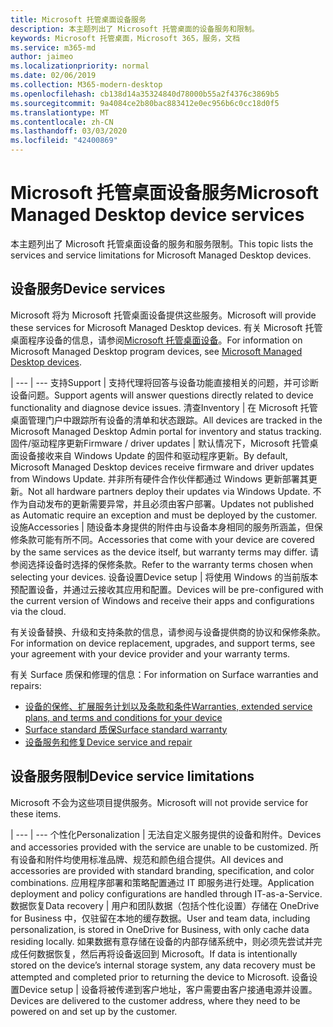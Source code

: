 ```yaml
---
title: Microsoft 托管桌面设备服务
description: 本主题列出了 Microsoft 托管桌面的设备服务和限制。
keywords: Microsoft 托管桌面，Microsoft 365，服务，文档
ms.service: m365-md
author: jaimeo
ms.localizationpriority: normal
ms.date: 02/06/2019
ms.collection: M365-modern-desktop
ms.openlocfilehash: cb138d14a35324840d78000b55a2f4376c3869b5
ms.sourcegitcommit: 9a4084ce2b80bac883412e0ec956b6c0cc18d0f5
ms.translationtype: MT
ms.contentlocale: zh-CN
ms.lasthandoff: 03/03/2020
ms.locfileid: "42400869"
---
```

# <a name="microsoft-managed-desktop-device-services"></a><span data-ttu-id="770d0-104">Microsoft 托管桌面设备服务</span><span class="sxs-lookup"><span data-stu-id="770d0-104">Microsoft Managed Desktop device services</span></span>

<span data-ttu-id="770d0-105">本主题列出了 Microsoft 托管桌面设备的服务和服务限制。</span><span class="sxs-lookup"><span data-stu-id="770d0-105">This topic lists the services and service limitations for Microsoft Managed Desktop devices.</span></span>

## <a name="device-services"></a><span data-ttu-id="770d0-106">设备服务</span><span class="sxs-lookup"><span data-stu-id="770d0-106">Device services</span></span>

<span data-ttu-id="770d0-107">Microsoft 将为 Microsoft 托管桌面设备提供这些服务。</span><span class="sxs-lookup"><span data-stu-id="770d0-107">Microsoft will provide these services for Microsoft Managed Desktop devices.</span></span> <span data-ttu-id="770d0-108">有关 Microsoft 托管桌面程序设备的信息，请参阅[Microsoft 托管桌面设备](device-list.md)。</span><span class="sxs-lookup"><span data-stu-id="770d0-108">For information on Microsoft Managed Desktop program devices, see [Microsoft Managed Desktop devices](device-list.md).</span></span>

 | 
 --- | ---
<span data-ttu-id="770d0-109">支持</span><span class="sxs-lookup"><span data-stu-id="770d0-109">Support</span></span> | <span data-ttu-id="770d0-110">支持代理将回答与设备功能直接相关的问题，并可诊断设备问题。</span><span class="sxs-lookup"><span data-stu-id="770d0-110">Support agents will answer questions directly related to device functionality and diagnose device issues.</span></span>
<span data-ttu-id="770d0-111">清查</span><span class="sxs-lookup"><span data-stu-id="770d0-111">Inventory</span></span> | <span data-ttu-id="770d0-112">在 Microsoft 托管桌面管理门户中跟踪所有设备的清单和状态跟踪。</span><span class="sxs-lookup"><span data-stu-id="770d0-112">All devices are tracked in the Microsoft Managed Desktop Admin portal for inventory and status tracking.</span></span>
<span data-ttu-id="770d0-113">固件/驱动程序更新</span><span class="sxs-lookup"><span data-stu-id="770d0-113">Firmware / driver updates</span></span> | <span data-ttu-id="770d0-114">默认情况下，Microsoft 托管桌面设备接收来自 Windows Update 的固件和驱动程序更新。</span><span class="sxs-lookup"><span data-stu-id="770d0-114">By default, Microsoft Managed Desktop devices receive firmware and driver updates from Windows Update.</span></span> <span data-ttu-id="770d0-115">并非所有硬件合作伙伴都通过 Windows 更新部署其更新。</span><span class="sxs-lookup"><span data-stu-id="770d0-115">Not all hardware partners deploy their updates via Windows Update.</span></span> <span data-ttu-id="770d0-116">不作为自动发布的更新需要异常，并且必须由客户部署。</span><span class="sxs-lookup"><span data-stu-id="770d0-116">Updates not published as Automatic require an exception and must be deployed by the customer.</span></span>
<span data-ttu-id="770d0-117">设施</span><span class="sxs-lookup"><span data-stu-id="770d0-117">Accessories</span></span> | <span data-ttu-id="770d0-118">随设备本身提供的附件由与设备本身相同的服务所涵盖，但保修条款可能有所不同。</span><span class="sxs-lookup"><span data-stu-id="770d0-118">Accessories that come with your device are covered by the same services as the device itself, but warranty terms may differ.</span></span> <span data-ttu-id="770d0-119">请参阅选择设备时选择的保修条款。</span><span class="sxs-lookup"><span data-stu-id="770d0-119">Refer to the warranty terms chosen when selecting your devices.</span></span> 
<span data-ttu-id="770d0-120">设备设置</span><span class="sxs-lookup"><span data-stu-id="770d0-120">Device setup</span></span>    | <span data-ttu-id="770d0-121">将使用 Windows 的当前版本预配置设备，并通过云接收其应用和配置。</span><span class="sxs-lookup"><span data-stu-id="770d0-121">Devices will be pre-configured with the current version of Windows and receive their apps and configurations via the cloud.</span></span> 

<span data-ttu-id="770d0-122">有关设备替换、升级和支持条款的信息，请参阅与设备提供商的协议和保修条款。</span><span class="sxs-lookup"><span data-stu-id="770d0-122">For information on device replacement, upgrades, and support terms, see your agreement with your device provider and your warranty terms.</span></span>

<span data-ttu-id="770d0-123">有关 Surface 质保和修理的信息：</span><span class="sxs-lookup"><span data-stu-id="770d0-123">For information on Surface warranties and repairs:</span></span>
- [<span data-ttu-id="770d0-124">设备的保修、扩展服务计划以及条款和条件</span><span class="sxs-lookup"><span data-stu-id="770d0-124">Warranties, extended service plans, and terms and conditions for your device</span></span>](https://support.microsoft.com/help/4040687/info-about-warranties-extended-service-plans-and-terms-conditions)
- [<span data-ttu-id="770d0-125">Surface standard 质保</span><span class="sxs-lookup"><span data-stu-id="770d0-125">Surface standard warranty</span></span>](https://support.microsoft.com/help/4036296)
- [<span data-ttu-id="770d0-126">设备服务和修复</span><span class="sxs-lookup"><span data-stu-id="770d0-126">Device service and repair</span></span>](https://support.microsoft.com/devices)

## <a name="device-service-limitations"></a><span data-ttu-id="770d0-127">设备服务限制</span><span class="sxs-lookup"><span data-stu-id="770d0-127">Device service limitations</span></span>

<span data-ttu-id="770d0-128">Microsoft 不会为这些项目提供服务。</span><span class="sxs-lookup"><span data-stu-id="770d0-128">Microsoft will not provide service for these items.</span></span>

 | 
 --- | ---
<span data-ttu-id="770d0-129">个性化</span><span class="sxs-lookup"><span data-stu-id="770d0-129">Personalization</span></span> | <span data-ttu-id="770d0-130">无法自定义服务提供的设备和附件。</span><span class="sxs-lookup"><span data-stu-id="770d0-130">Devices and accessories provided with the service are unable to be customized.</span></span> <span data-ttu-id="770d0-131">所有设备和附件均使用标准品牌、规范和颜色组合提供。</span><span class="sxs-lookup"><span data-stu-id="770d0-131">All devices and accessories are provided with standard branding, specification, and color combinations.</span></span> <span data-ttu-id="770d0-132">应用程序部署和策略配置通过 IT 即服务进行处理。</span><span class="sxs-lookup"><span data-stu-id="770d0-132">Application deployment and policy configurations are handled through IT-as-a-Service.</span></span>
<span data-ttu-id="770d0-133">数据恢复</span><span class="sxs-lookup"><span data-stu-id="770d0-133">Data recovery</span></span> | <span data-ttu-id="770d0-134">用户和团队数据（包括个性化设置）存储在 OneDrive for Business 中，仅驻留在本地的缓存数据。</span><span class="sxs-lookup"><span data-stu-id="770d0-134">User and team data, including personalization, is stored in OneDrive for Business, with only cache data residing locally.</span></span> <span data-ttu-id="770d0-135">如果数据有意存储在设备的内部存储系统中，则必须先尝试并完成任何数据恢复，然后再将设备返回到 Microsoft。</span><span class="sxs-lookup"><span data-stu-id="770d0-135">If data is intentionally stored on the device’s internal storage system, any data recovery must be attempted and completed prior to returning the device to Microsoft.</span></span>
<span data-ttu-id="770d0-136">设备设置</span><span class="sxs-lookup"><span data-stu-id="770d0-136">Device setup</span></span> | <span data-ttu-id="770d0-137">设备将被传递到客户地址，客户需要由客户接通电源并设置。</span><span class="sxs-lookup"><span data-stu-id="770d0-137">Devices are delivered to the customer address, where they need to be powered on and set up by the customer.</span></span>
